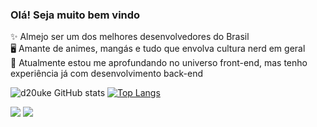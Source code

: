 ### Olá! Seja muito bem vindo

✨ Almejo ser um dos melhores desenvolvedores do Brasil<br>
🖥️ Amante de animes, mangás e tudo que envolva cultura nerd em geral<br>
🎨 Atualmente estou me aprofundando no universo front-end, mas tenho experiência já com desenvolvimento back-end<br>

![d20uke GitHub stats](https://github-readme-stats.vercel.app/api?username=daierol&show_icons=true&theme=midnight-purple)
[![Top Langs](https://github-readme-stats.vercel.app/api/top-langs/?username=daierol&layout=compact&theme=midnight-purple)](https://github.com/anuraghazra/github-readme-stats)

<img src="https://img.shields.io/badge/Discord-7289DA?style=for-the-badge&logo=discord&logoColor=white"/> <img src="https://img.shields.io/badge/Instagram-E4405F?style=for-the-badge&logo=instagram&logoColor=white"/> 
